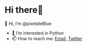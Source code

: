 # Hi there👋

👋 Hi, I’m @pixelateBlue

- 👀 I’m interested in Python
- 📫 How to reach me: [Email](mailto:pixelateBlue@pm.me), [Twitter](https://twitter.com/pixelateBlue/)

<!---
pixelateBlue/pixelateBlue is a ✨ special ✨ repository because its `README.md` (this file) appears on your GitHub profile.
You can click the Preview link to take a look at your changes.
--->
